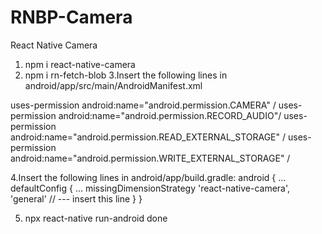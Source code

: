 # RNBP-Camera
React Native Camera


1. npm i react-native-camera 
 2. npm i rn-fetch-blob 
 3.Insert the following lines in android/app/src/main/AndroidManifest.xml 

uses-permission android:name="android.permission.CAMERA" /
        uses-permission android:name="android.permission.RECORD_AUDIO"/
      uses-permission android:name="android.permission.READ_EXTERNAL_STORAGE" /
      uses-permission android:name="android.permission.WRITE_EXTERNAL_STORAGE" /
     

4.Insert the following lines in android/app/build.gradle: 
android {
  ...
  defaultConfig {
    ...
    missingDimensionStrategy 'react-native-camera', 'general' // --- insert this line
  }
}

5. npx react-native run-android done
